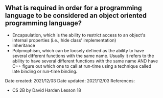 ## What is required in order for a programming language to be considered an object oriented programming language?

- Encapsulation, which is the ability to restrict access to an object's internal properties (i.e., hide class' implementation)
- Inheritance
- Polymophism, which can be loosely defined as the ability to have several different functions with the same name. Usually it refers to the ability to have several different functions with the same name AND have C++ figure out which one to call at run-time using a technique called late binding or run-time binding.

Date created: 2021/12/03
Date updated: 2021/12/03
References:
* CS 2B by David Harden Lesson 18
